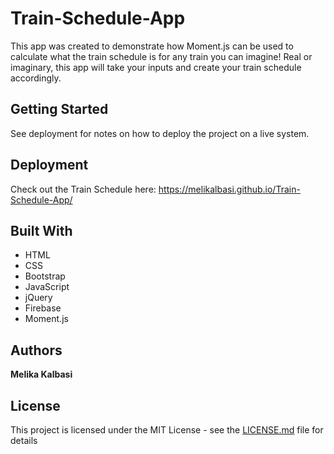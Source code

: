 # Train-Schedule-App

This app was created to demonstrate how Moment.js can be used to calculate what the train schedule is for any train you can imagine! Real or imaginary, this app will take your inputs and create your train schedule accordingly.

## Getting Started

See deployment for notes on how to deploy the project on a live system.

## Deployment

Check out the Train Schedule here: https://melikalbasi.github.io/Train-Schedule-App/

## Built With

* HTML
* CSS
* Bootstrap
* JavaScript
* jQuery
* Firebase
* Moment.js

## Authors

**Melika Kalbasi** 

## License

This project is licensed under the MIT License - see the [LICENSE.md](LICENSE.md) file for details